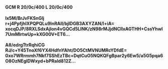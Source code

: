 #### GCM R 20/0c/400 L 20/0c/400
**Ix5M/BrJvFKSnGlj**<br/>**r+j4PpfjhlXPQPQLu9InRAIl/bjlDGB3AXYZAN/l+iA=**<br/>**xocqDJP/8RXLSdxAjlon4vGQCd5LlNK/zN98rMJjdNCIlxAGTHH+CssYhwl7UmMlrtwUp+kXG00V+ET6...**<br/><br/>
**A8/edrgTtrRqhiCG**<br/>**RJ/c+Y45TnoXf6YX4HdfnYAht/DO5CtMVNUMRcYDfdE=**<br/>**0xo7WRrmmh7Nkf7SShEzTBc+DqtCuO5NQKQFgBpar2y6Ew5/a5G5pqa6O8OzNEgIDWxyd+bPRald812Z...**